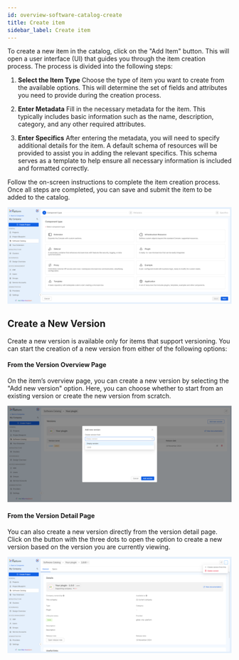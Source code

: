 ```yaml
---
id: overview-software-catalog-create
title: Create item
sidebar_label: Create item
---
```


To create a new item in the catalog, click on the "Add Item" button. This will open a user interface (UI) that guides you through the item creation process. The process is divided into the following steps:

1. **Select the Item Type**
Choose the type of item you want to create from the available options. This will determine the set of fields and attributes you need to provide during the creation process.

2. **Enter Metadata**
Fill in the necessary metadata for the item. This typically includes basic information such as the name, description, category, and any other required attributes. 

3. **Enter Specifics**
After entering the metadata, you will need to specify additional details for the item. A default schema of resources will be provided to assist you in adding the relevant specifics. This schema serves as a template to help ensure all necessary information is included and formatted correctly.

Follow the on-screen instructions to complete the item creation process. Once all steps are completed, you can save and submit the item to be added to the catalog.

![create item](./img/software-catalog-create-item.png)

## Create a New Version

Create a new version is available only for items that support versioning. You can start the creation of a new version from either of the following options:

#### From the Version Overview Page
On the item’s overview page, you can create a new version by selecting the "Add new version" option. Here, you can choose whether to start from an existing version or create the new version from scratch.

![create new version](./img/software-catalog-create-new-version.png)

#### From the Version Detail Page
You can also create a new version directly from the version detail page. Click on the button with the three dots to open the option to create a new version based on the version you are currently viewing.

![create new version](./img/software-catalog-create-version-from-this.png)